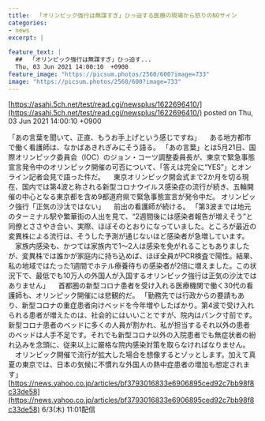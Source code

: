 ```yaml
---
title:  「オリンピック強行は無謀すぎ」ひっ迫する医療の現場から怒りのNOサイン  
categories:
- news
excerpt: |
  
feature_text: |
  ##  「オリンピック強行は無謀すぎ」ひっ迫す...
  Thu, 03 Jun 2021 14:00:10  +0900
feature_image: "https://picsum.photos/2560/600?image=733"
image: "https://picsum.photos/2560/600?image=733"
---
```


[https://asahi.5ch.net/test/read.cgi/newsplus/1622696410/](https://asahi.5ch.net/test/read.cgi/newsplus/1622696410/)
posted on Thu, 03 Jun 2021 14:00:10  +0900

<!--more-->

「あの言葉を聞いて、正直、もうお手上げという感じですね」 　ある地方都市で働く看護師は、なかばあきれぎみにそう語る。 「あの言葉」とは5月21日、国際オリンピック委員会（IOC）のジョン・コーツ調整委員長が、東京で緊急事態宣言発令中のオリンピック開催の可否について、「答えは完全に“YES”」とオンライン記者会見で語った件だ。 　東京オリンピック開会式まで2か月を切る現在、国内では第4波と称される新型コロナウイルス感染症の流行が続き、五輪開催の中心となる東京都を含め9都道府県で緊急事態宣言が発令中だ。 オリンピック強行「正気の沙汰ではない」 　前出の看護師が続ける。 「第3波までは地元のターミナル駅や繁華街の人出を見て、“2週間後には感染者報告が増えそう”と同僚とささやき合い、実際、ほぼそのとおりになっていました。ところが最近の変異株による流行は、そうした予測が通じないほど感染者が急増しています。 　家族内感染も、かつては家族内で1〜2人は感染を免がれることもありましたが、変異株では誰かが家庭内に持ち込めば、ほぼ全員がPCR検査で陽性。結果、私の地域ではたった1週間でホテル療養待ちの感染者が2倍に増えました。この状況下で、最低でも10万人の外国人が入国するオリンピック強行は正気の沙汰ではありません」 　首都圏の新型コロナ患者を受け入れる医療機関で働く30代の看護師も、オリンピック開催には悲観的だ。 「勤務先では行政からの要請もあり、新型コロナの重症患者向けベッドを今年増やしたばかり。第4波で受け入れられる患者が増えたのは、社会的にはいいことですが、院内はパンク寸前です。新型コロナ患者のベッドに多くの人員が割かれ、私が担当するそれ以外の患者のベッドは人手不足です。それでも新型コロナ以外の入院患者でも無症状者の紛れ込みを念頭に、従来以上に厳格な院内感染対策を取らなければなりません。 　オリンピック開催で流行が拡大した場合を想像するとゾッとします。加えて真夏の東京では、日本の気候に不慣れな外国人の熱中症患者の増加も想定されます」 [https://news.yahoo.co.jp/articles/bf3793016833e6906895ced92c7bb98f8c33de58](https://news.yahoo.co.jp/articles/bf3793016833e6906895ced92c7bb98f8c33de58) 6/3(木) 11:01配信
